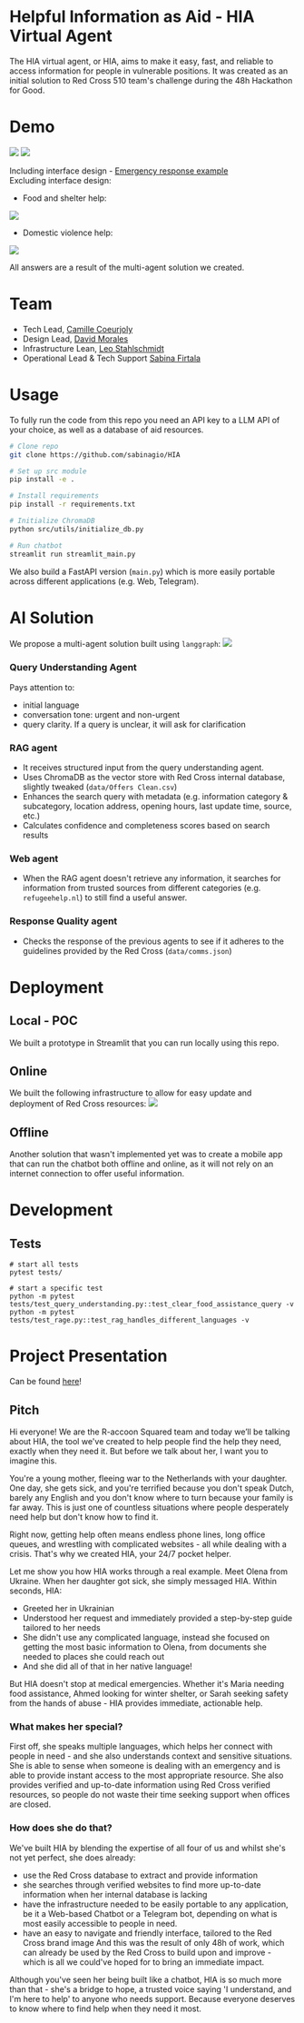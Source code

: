 # Helpful Information as Aid - HIA Virtual Agent
The HIA virtual agent, or HIA, aims to make it easy, fast, and reliable to access information for people in vulnerable positions. It was created as an initial solution to Red Cross 510 team's challenge during the 48h Hackathon for Good.

# Demo
![](img/hifi_red_cross_categories.png) ![](img/hifi_convo_flow.png)

Including interface design - [Emergency response example](https://www.youtube.com/shorts/R8XbCnvsnAU)   
Excluding interface design:
* Food and shelter help:  
 
![](img/streamlit_food_and_shelter.jpg)
* Domestic violence help:  

![](img/streamlit_domestic_violence.jpg)

All answers are a result of the multi-agent solution we created.

# Team 
- Tech Lead, [Camille Coeurjoly](https://github.com/Camille1992)
- Design Lead, [David Morales](https://www.linkedin.com/in/davidmdlr/)
- Infrastructure Lean, [Leo Stahlschmidt](https://github.com/pizzadizza)
- Operational Lead & Tech Support [Sabina Firtala](https://github.com/sabinagio)

# Usage
To fully run the code from this repo you need an API key to a LLM API of your choice, as well as a database of aid resources. 

```bash
# Clone repo
git clone https://github.com/sabinagio/HIA

# Set up src module
pip install -e .

# Install requirements
pip install -r requirements.txt

# Initialize ChromaDB
python src/utils/initialize_db.py

# Run chatbot
streamlit run streamlit_main.py
```

We also build a FastAPI version (`main.py`) which is more easily portable across different applications (e.g. Web, Telegram).

# AI Solution
We propose a multi-agent solution built using `langgraph`:
![](img/agent_flow.jpg)

### Query Understanding Agent
Pays attention to:
- initial language
- conversation tone: urgent and non-urgent
- query clarity. If a query is unclear, it will ask for clarification

### RAG agent
- It receives structured input from the query understanding agent.
- Uses ChromaDB as the vector store with Red Cross internal database, slightly tweaked (`data/Offers Clean.csv`)
- Enhances the search query with metadata (e.g. information category & subcategory, location address, opening hours, last update time, source, etc.)
- Calculates confidence and completeness scores based on search results

### Web agent
- When the RAG agent doesn't retrieve any information, it searches for information from trusted sources from different categories (e.g. `refugeehelp.nl`) to still find a useful answer.

### Response Quality agent
- Checks the response of the previous agents to see if it adheres to the guidelines provided by the Red Cross (`data/comms.json`)

# Deployment

## Local - POC
We built a prototype in Streamlit that you can run locally using this repo.

## Online
We built the following infrastructure to allow for easy update and deployment of Red Cross resources:
![](img/aws_architecture.png)

## Offline
Another solution that wasn't implemented yet was to create a mobile app that can run the chatbot both offline and online, as it will not rely on an internet connection to offer useful information. 

# Development

## Tests

```
# start all tests
pytest tests/

# start a specific test
python -m pytest tests/test_query_understanding.py::test_clear_food_assistance_query -v
python -m pytest tests/test_rage.py::test_rag_handles_different_languages -v
```

# Project Presentation

Can be found [here](https://embed.figma.com/slides/rsCpBYDuUH4h83Ec7njPii/HFG-25---HIA?node-id=1-320&embed-host=share)!

## Pitch
Hi everyone! We are the R-accoon Squared team and today we’ll be talking about HIA, the tool we've created to help people find the help they need, exactly when they need it. But before we talk about her, I want you to imagine this.

You're a young mother, fleeing war to the Netherlands with your daughter. One day, she gets sick, and you're terrified because you don't speak Dutch, barely any English and you don't know where to turn because your family is far away. This is just one of countless situations where people desperately need help but don't know how to find it.

Right now, getting help often means endless phone lines, long office queues, and wrestling with complicated websites - all while dealing with a crisis. That's why we created HIA, your 24/7 pocket helper.

Let me show you how HIA works through a real example. Meet Olena from Ukraine. When her daughter got sick, she simply messaged HIA. Within seconds, HIA:
* Greeted her in Ukrainian
* Understood her request and immediately provided a step-by-step guide tailored to her needs
* She didn't use any complicated language, instead she focused on getting the most basic information to Olena, from documents she needed to places she could reach out
* And she did all of that in her native language!

But HIA doesn't stop at medical emergencies. Whether it's Maria needing food assistance, Ahmed looking for winter shelter, or Sarah seeking safety from the hands of abuse - HIA provides immediate, actionable help.

### What makes her special?
First off, she speaks multiple languages, which helps her connect with people in need - and she also understands context and sensitive situations. She is able to sense when someone is dealing with an emergency and is able to provide instant access to the most appropriate resource. She also provides verified and up-to-date information using Red Cross verified resources, so people do not waste their time seeking support when offices are closed.

### How does she do that?
We've built HIA by blending the expertise of all four of us and whilst she's not yet perfect, she does already:
* use the Red Cross database to extract and provide information
* she searches through verified websites to find more up-to-date information when her internal database is lacking
* have the infrastructure needed to be easily portable to any application, be it a Web-based Chatbot or a Telegram bot, depending on what is most easily accessible to people in need.
* have an easy to navigate and friendly interface, tailored to the Red Cross brand image
And this was the result of only 48h of work, which can already be used by the Red Cross to build upon and improve - which is all we could've hoped for to bring an immediate impact.

Although you've seen her being built like a chatbot, HIA is so much more than that - she's a bridge to hope, a trusted voice saying 'I understand, and I'm here to help' to anyone who needs support. Because everyone deserves to know where to find help when they need it most.
